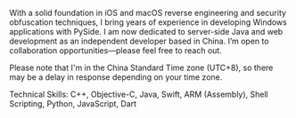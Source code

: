 With a solid foundation in iOS and macOS reverse engineering and security obfuscation techniques, I bring years of experience in developing Windows applications with PySide. I am now dedicated to server-side Java and web development as an independent developer based in China.
I’m open to collaboration opportunities—please feel free to reach out.

Please note that I'm in the China Standard Time zone (UTC+8), so there may be a delay in response depending on your time zone.

Technical Skills: C++, Objective-C, Java, Swift, ARM (Assembly), Shell Scripting, Python, JavaScript, Dart
